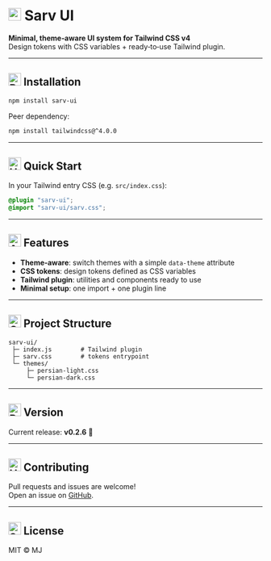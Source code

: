 # <img src="https://raw.githubusercontent.com/Tarikul-Islam-Anik/Animated-Fluent-Emojis/master/Emojis/Animals/Herb.png" alt="Herb" width="25" height="25" /> Sarv UI

**Minimal, theme‑aware UI system for Tailwind CSS v4**  
Design tokens with CSS variables + ready‑to‑use Tailwind plugin.

---

## <img src="https://raw.githubusercontent.com/Tarikul-Islam-Anik/Animated-Fluent-Emojis/master/Emojis/Travel%20and%20places/Rocket.png" alt="Rocket" width="25" height="25" /> Installation

```bash
npm install sarv-ui
```

Peer dependency:

```bash
npm install tailwindcss@^4.0.0
```

---

## <img src="https://raw.githubusercontent.com/Tarikul-Islam-Anik/Animated-Fluent-Emojis/master/Emojis/Travel%20and%20places/High%20Voltage.png" alt="High Voltage" width="25" height="25" /> Quick Start

In your Tailwind entry CSS (e.g. `src/index.css`):

```css
@plugin "sarv-ui";
@import "sarv-ui/sarv.css";
```


---

## <img src="https://raw.githubusercontent.com/Tarikul-Islam-Anik/Animated-Fluent-Emojis/master/Emojis/Activities/Artist%20Palette.png" alt="Artist Palette" width="25" height="25" /> Features

- **Theme‑aware**: switch themes with a simple `data-theme` attribute  
- **CSS tokens**: design tokens defined as CSS variables  
- **Tailwind plugin**: utilities and components ready to use  
- **Minimal setup**: one import + one plugin line  

---

## <img src="https://raw.githubusercontent.com/Tarikul-Islam-Anik/Animated-Fluent-Emojis/master/Emojis/Objects/Open%20File%20Folder.png" alt="Open File Folder" width="25" height="25" /> Project Structure

```
sarv-ui/
 ├─ index.js        # Tailwind plugin
 ├─ sarv.css        # tokens entrypoint
 └─ themes/
     ├─ persian-light.css
     └─ persian-dark.css
```

---

## <img src="https://raw.githubusercontent.com/Tarikul-Islam-Anik/Animated-Fluent-Emojis/master/Emojis/Objects/Package.png" alt="Package" width="25" height="25" /> Version

Current release: **v0.2.6** 🌿

---

## <img src="https://raw.githubusercontent.com/Tarikul-Islam-Anik/Animated-Fluent-Emojis/master/Emojis/Hand%20gestures/Handshake.png" alt="Handshake" width="25" height="25" /> Contributing

Pull requests and issues are welcome!  
Open an issue on [GitHub](https://github.com/mjb4khshi/sarv-ui/issues).

---

## <img src="https://raw.githubusercontent.com/Tarikul-Islam-Anik/Animated-Fluent-Emojis/master/Emojis/Objects/Scroll.png" alt="Scroll" width="25" height="25" /> License

MIT © MJ
